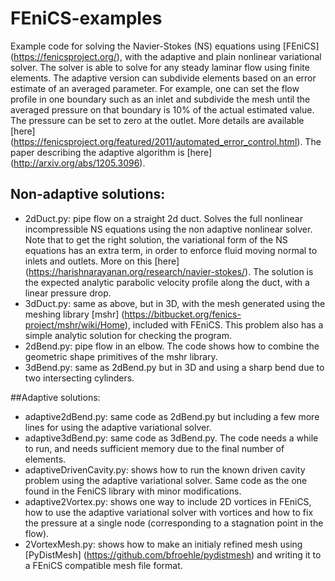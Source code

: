 # FEniCS-examples
Example code for solving the Navier-Stokes (NS) equations using [FEniCS] (https://fenicsproject.org/), with the adaptive and plain nonlinear variational solver. The solver is able to solve for any steady laminar flow using finite elements. The adaptive version can subdivide elements based on an error estimate of an averaged parameter. For example, one can set the flow profile in one boundary such as an inlet and subdivide the mesh until the averaged pressure on that boundary is 10% of the actual estimated value. The pressure can be set to zero at the outlet. More details are available [here] (https://fenicsproject.org/featured/2011/automated_error_control.html). The paper describing the adaptive algorithm is [here] (http://arxiv.org/abs/1205.3096).

## Non-adaptive solutions:
* 2dDuct.py: pipe flow on a straight 2d duct. Solves the full nonlinear incompressible NS equations using the non adaptive nonlinear solver. Note that to get the right solution, the variational form of the NS equations has an extra term, in order to enforce fluid moving normal to inlets and outlets. More on this [here] (https://harishnarayanan.org/research/navier-stokes/). The solution is the expected analytic parabolic velocity profile along the duct, with a linear pressure drop.
* 3dDuct.py: same as above, but in 3D, with the mesh generated using the meshing library [mshr] (https://bitbucket.org/fenics-project/mshr/wiki/Home), included with FEniCS. This problem also has a simple analytic solution for checking the program.
* 2dBend.py: pipe flow in an elbow. The code shows how to combine the geometric shape primitives of the mshr library.
* 3dBend.py: same as 2dBend.py but in 3D and using a sharp bend due to two intersecting cylinders.

##Adaptive solutions:
* adaptive2dBend.py: same code as 2dBend.py but including a few more lines for using the adaptive variational solver. 
* adaptive3dBend.py: same code as 3dBend.py. The code needs a while to run, and needs sufficient memory due to the final number of elements.
* adaptiveDrivenCavity.py: shows how to run the known driven cavity problem using the adaptive variational solver. Same code as the one found in the FeniCS library with minor modifications.
* adaptive2Vortex.py: shows one way to include 2D vortices in FEniCS, how to use the adaptive variational solver with vortices and how to fix the pressure at a single node (corresponding to a stagnation point in the flow).
* 2VortexMesh.py: shows how to make an initialy refined mesh using [PyDistMesh] (https://github.com/bfroehle/pydistmesh) and writing it to a FEniCS compatible mesh file format.
